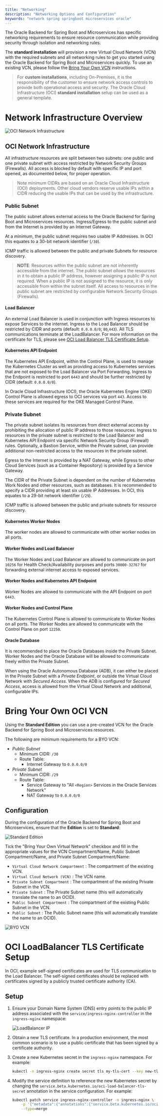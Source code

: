 ```yaml
---
title: "Networking"
description: "Networking Options and Configuration"
keywords: "network spring springboot microservices oracle"
---
```

The Oracle Backend for Spring Boot and Microservices has specific networking requirements to ensure resource communication while providing security through isolation and networking rules.  

The **standard installation** will provision a new Virtual Cloud Network (VCN) with the required subnets and all networking rules to get you started using the Oracle Backend for Spring Boot and Microservices quickly.  To use an existing VCN, please follow the [Bring Your Own VCN](#bring-your-own-oci-vcn) instructions.

> For **custom installations**, including On-Premises, it is the responsibility of the customer to ensure network access controls to provide both operational access and security.  The Oracle Cloud Infrastructure (OCI) **standard installation** setup can be used as a general template.

# Network Infrastructure Overview

![OCI Network Infrastructure](images/network_infra.png "OCI Network Infrastructure")

## OCI Network Infrastructure

All infrastructure resources are split between two subnets: one public and one private subnet with access restricted by Network Security Groups (Firewalls).  All access is blocked by default with specific IP and port opened, as documented below, for proper operation.

> Note minimum CIDRs are based on an Oracle Cloud Infrastructure (OCI) deployments.  Other cloud vendors reserve usable IPs within a CIDR reducing the usable IPs that can be used by the infrastructure.

### Public Subnet

The public subnet allows external access to the Oracle Backend for Spring Boot and Microservices resources.  Ingress/Egress to the public subnet and from the Internet is provided by an Internet Gateway.

At a minimum, the public subnet requires two usable IP Addresses.  In OCI this equates to a 30-bit network identifier (`/30`).

ICMP traffic is allowed between the public and private Subnets for resource discovery.

> **NOTE**: Resources within the public subnet are not inherently accessible from the internet.  The public subnet *allows* the resources in it to obtain a public IP address, however assigning a public IP is not required.  When a public IP is not assigned to the resource, it is only accessible from within the subnet itself.  All access to resources in the public subnet are restricted by configurable Network Security Groups (Firewalls). 

#### Load Balancer

An external Load Balancer is used in conjunction with Ingress resources to expose Services to the internet.  Ingress to the Load Balancer should be restricted by CIDR and ports (default: `0.0.0.0/0`; `80`,`443`).  All TLS communications terminate at the LoadBalancer.  For more information on the certificate for TLS, please see [OCI Load Balancer TLS Certificate Setup](#oci-loadbalancer-tls-certificate-setup).

#### Kubernetes API Endpoint

The Kubernetes API Endpoint, within the Control Plane, is used to manage the Kubernetes Cluster as well as providing access to Kubernetes services that are not exposed to the Load Balancer via Port Forwarding.  Ingress to the Endpoint is restricted to port `6443` and should be further restricted by CIDR (default: `0.0.0.0/0`).

In Oracle Cloud Infrastructure (OCI), the Oracle Kubernetes Engine (OKE) Control Plane is allowed egress to OCI services via port `443`.  Access to these services are required for the OKE Managed Control Plane.

### Private Subnet

The private subnet isolates its resources from direct external access by prohibiting the allocation of public IP address to those resources.  Ingress to resources in the private subnet is restricted to the Load Balancer and Kubernetes API Endpoint via specific Network Security Group (Firewall) rules.  Optionally, a Bastion Service, within the Private subnet, can provide additional non-restricted access to the resources in the private subnet.

Egress to the Internet is provided by a NAT Gateway, while Egress to other Cloud Services (such as a Container Repository) is provided by a Service Gateway.

The CIDR of the Private Subnet is dependent on the number of Kubernetes Work Nodes and other resources, such as databases.  It is recommended to specify a CIDR providing at least six usable IP Addresses.  In OCI, this equates to a 29-bit network identifier (`/29`).

ICMP traffic is allowed between the public and private subnets for resource discovery. 

#### Kubernetes Worker Nodes

The worker nodes are allowed to communicate with other worker nodes on all ports.

#### Worker Nodes and Load Balancer

The Worker Nodes and Load Balancer are allowed to communicate on port `10256` for Health Check/Availability purposes and ports `30000-32767` for forwarding external internet access to exposed services.

#### Worker Nodes and Kubernetes API Endpoint

Worker Nodes are allowed to communicate with the API Endpoint on port `6443`.

#### Worker Nodes and Control Plane

The Kubernetes Control Plane is allowed to communicate to Worker Nodes on all ports.  The Worker Nodes are allowed to communicate with the Control Plane on port `12250`.

#### Oracle Database

It is recommended to place the Oracle Databases inside the Private Subnet.  Worker Nodes and the Oracle Database will be allowed to communicate freely within the Private Subnet.

When using the Oracle Autonomous Database (ADB), it can either be placed in the Private Subnet with a *Private Endpoint*, or outside the Virtual Cloud Network with *Secured Access*.  When the ADB is configured for *Secured Access*, access is allowed from the Virtual Cloud Network and additional, configurable IPs.

# Bring Your Own OCI VCN

Using the **Standard Edition** you can use a pre-created VCN for the Oracle Backend for Spring Boot and Microservices resources.  

The following are minimum requirements for a BYO VCN:

* *Public Subnet*
    * Minimum CIDR: `/30`
    * Route Table:
        * Internet Gateway to `0.0.0.0/0`
* *Private Subnet*
    * Minimum CIDR: `/29`
    * Route Table:
        * Service Gateway to "All `<Region>` Services in the Oracle Services Network"
        * NAT Gateway to `0.0.0.0/0`

## Configuration

During the configuration of the Oracle Backend for Spring Boot and Microservices, ensure that the **Edition** is set to **Standard**:

![Standard Edition](../images/standard_edition.png "Standard Edition")

Tick the "Bring Your Own Virtual Network" checkbox and fill in the appropriate values for the VCN Compartment/Name, Public Subnet Compartment/Name, and Private Subnet Compartment/Name:

   - `Virtual Cloud Network Compartment` : The compartment of the existing VCN.
   - `Virtual Cloud Network (VCN)` : The VCN name.
   - `Private Subnet Compartment` : The compartment of the existing Private Subnet in the VCN.
   - `Private Subnet` : The Private Subnet name (this will automatically translate the name to an OCID).
   - `Public Subnet Compartment` : The compartment of the existing Public Subnet in the VCN.
   - `Public Subnet` : The Public Subnet name (this will automatically translate the name to an OCID).

![BYO VCN](images/byo_vcn.png "BYO VCN")

# OCI LoadBalancer TLS Certificate Setup

In OCI, example self-signed certificates are used for TLS communication to the Load Balancer.  The self-signed certificates should be replaced with certificates signed by a publicly trusted certificate authority (CA).

## Setup

1. Ensure your Domain Name System (DNS) entry points to the public IP address associated with the `service/ingress-nginx-controller` in the `ingress-nginx` namespace:

    ![LoadBalancer IP](images/lb_ip.png "LoadBalancer IP")

2. Obtain a new TLS certificate. In a production environment, the most common scenario is to use a public certificate that has been signed by a certificate authority.

3. Create a new Kubernetes secret in the `ingress-nginx` namespace.  For example:

    ```bash
    kubectl -n ingress-nginx create secret tls my-tls-cert --key new-tls.key --cert new-tls.crt
    ```

4. Modify the service definition to reference the new Kubernetes secret by changing the `service.beta.kubernetes.io/oci-load-balancer-tls-secret` annotation in the service configuration. For example:

    ```bash
    kubectl patch service ingress-nginx-controller -n ingress-nginx \
        -p '{"metadata":{"annotations":{"service.beta.kubernetes.io/oci-load-balancer-tls-secret":"my-tls-cert"}}}' \
        --type=merge
    ```